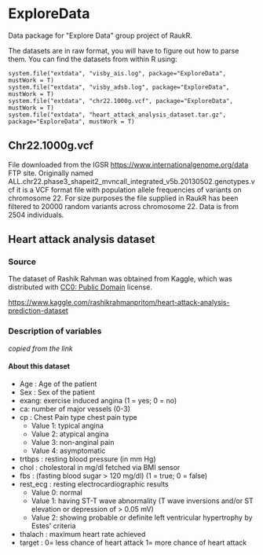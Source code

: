 # ExploreData
Data package for "Explore Data" group project of RaukR.

The datasets are in raw format, you will have to figure out how to parse them.
You can find the datasets from within R using:

```
system.file("extdata", "visby_ais.log", package="ExploreData", mustWork = T)
system.file("extdata", "visby_adsb.log", package="ExploreData", mustWork = T)
system.file("extdata", "chr22.1000g.vcf", package="ExploreData", mustWork = T)
system.file("extdata", "heart_attack_analysis_dataset.tar.gz", package="ExploreData", mustWork = T)
```

## Chr22.1000g.vcf

File downloaded from the IGSR https://www.internationalgenome.org/data FTP site.
Originally named ALL.chr22.phase3_shapeit2_mvncall_integrated_v5b.20130502.genotypes.vcf it is a VCF format file with population allele frequencies of variants on chromosome 22. For size purposes the file supplied in RaukR has been filtered to 20000 random variants across chromosome 22.
Data is from 2504 individuals. 

## Heart attack analysis dataset

### Source

The dataset of Rashik Rahman was obtained from Kaggle, which was distributed
with [CC0: Public Domain](<https://creativecommons.org/publicdomain/zero/1.0/>)
license.

https://www.kaggle.com/rashikrahmanpritom/heart-attack-analysis-prediction-dataset

### Description of variables

_copied from the link_

#### About this dataset

- Age : Age of the patient
- Sex : Sex of the patient
- exang: exercise induced angina (1 = yes; 0 = no)
- ca: number of major vessels (0-3)
- cp : Chest Pain type chest pain type
    * Value 1: typical angina
    * Value 2: atypical angina
    * Value 3: non-anginal pain
    * Value 4: asymptomatic
- trtbps : resting blood pressure (in mm Hg)
- chol : cholestoral in mg/dl fetched via BMI sensor
- fbs : (fasting blood sugar > 120 mg/dl) (1 = true; 0 = false)
- rest_ecg : resting electrocardiographic results
    * Value 0: normal
    * Value 1: having ST-T wave abnormality (T wave inversions and/or ST elevation or depression of > 0.05 mV)
    * Value 2: showing probable or definite left ventricular hypertrophy by Estes' criteria
- thalach : maximum heart rate achieved
- target : 0= less chance of heart attack 1= more chance of heart attack
